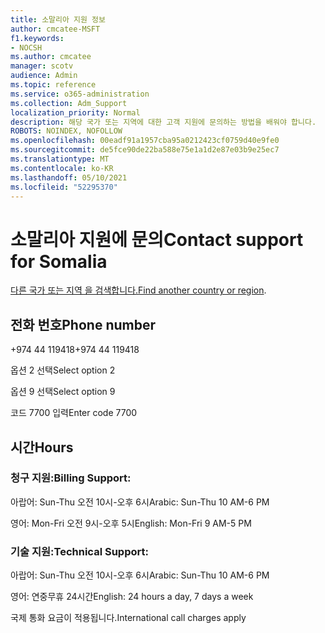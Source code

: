 ```yaml
---
title: 소말리아 지원 정보
author: cmcatee-MSFT
f1.keywords:
- NOCSH
ms.author: cmcatee
manager: scotv
audience: Admin
ms.topic: reference
ms.service: o365-administration
ms.collection: Adm_Support
localization_priority: Normal
description: 해당 국가 또는 지역에 대한 고객 지원에 문의하는 방법을 배워야 합니다.
ROBOTS: NOINDEX, NOFOLLOW
ms.openlocfilehash: 00eadf91a1957cba95a0212423cf0759d40e9fe0
ms.sourcegitcommit: de5fce90de22ba588e75e1a1d2e87e03b9e25ec7
ms.translationtype: MT
ms.contentlocale: ko-KR
ms.lasthandoff: 05/10/2021
ms.locfileid: "52295370"
---
```

# <a name="contact-support-for-somalia"></a><span data-ttu-id="80181-103">소말리아 지원에 문의</span><span class="sxs-lookup"><span data-stu-id="80181-103">Contact support for Somalia</span></span>

<span data-ttu-id="80181-104">[다른 국가 또는 지역 을 검색합니다.](../../business-video/get-help-support.md)</span><span class="sxs-lookup"><span data-stu-id="80181-104">[Find another country or region](../../business-video/get-help-support.md).</span></span>

## <a name="phone-number"></a><span data-ttu-id="80181-105">전화 번호</span><span class="sxs-lookup"><span data-stu-id="80181-105">Phone number</span></span>
<span data-ttu-id="80181-106">+974 44 119418</span><span class="sxs-lookup"><span data-stu-id="80181-106">+974 44 119418</span></span>

<span data-ttu-id="80181-107">옵션 2 선택</span><span class="sxs-lookup"><span data-stu-id="80181-107">Select option 2</span></span>

<span data-ttu-id="80181-108">옵션 9 선택</span><span class="sxs-lookup"><span data-stu-id="80181-108">Select option 9</span></span>

<span data-ttu-id="80181-109">코드 7700 입력</span><span class="sxs-lookup"><span data-stu-id="80181-109">Enter code 7700</span></span>

## <a name="hours"></a><span data-ttu-id="80181-110">시간</span><span class="sxs-lookup"><span data-stu-id="80181-110">Hours</span></span>
### <a name="billing-support"></a><span data-ttu-id="80181-111">청구 지원:</span><span class="sxs-lookup"><span data-stu-id="80181-111">Billing Support:</span></span>

<span data-ttu-id="80181-112">아랍어: Sun-Thu 오전 10시-오후 6시</span><span class="sxs-lookup"><span data-stu-id="80181-112">Arabic: Sun-Thu 10 AM-6 PM</span></span>

<span data-ttu-id="80181-113">영어: Mon-Fri 오전 9시-오후 5시</span><span class="sxs-lookup"><span data-stu-id="80181-113">English: Mon-Fri 9 AM-5 PM</span></span>

### <a name="technical-support"></a><span data-ttu-id="80181-114">기술 지원:</span><span class="sxs-lookup"><span data-stu-id="80181-114">Technical Support:</span></span>

<span data-ttu-id="80181-115">아랍어: Sun-Thu 오전 10시-오후 6시</span><span class="sxs-lookup"><span data-stu-id="80181-115">Arabic: Sun-Thu 10 AM-6 PM</span></span>

<span data-ttu-id="80181-116">영어: 연중무휴 24시간</span><span class="sxs-lookup"><span data-stu-id="80181-116">English: 24 hours a day, 7 days a week</span></span>

<span data-ttu-id="80181-117">국제 통화 요금이 적용됩니다.</span><span class="sxs-lookup"><span data-stu-id="80181-117">International call charges apply</span></span>
